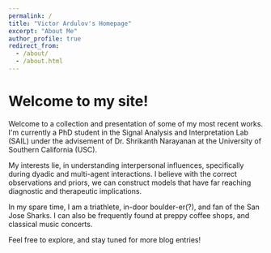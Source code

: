 ```yaml
---
permalink: /
title: "Victor Ardulov's Homepage"
excerpt: "About Me"
author_profile: true
redirect_from: 
  - /about/
  - /about.html
---
```


Welcome to my site!
======

Welcome to a collection and presentation of some of my most recent works. I'm currently a PhD student in the Signal Analysis and Interpretation Lab (SAIL) under the advisement of Dr. Shrikanth Narayanan at the University of Southern California (USC).

My interests lie, in understanding interpersonal influences, specifically during dyadic and multi-agent interactions. I believe with the correct observations and priors, we can construct models that have far reaching diagnostic and therapeutic implications.

In my spare time, I am a triathlete, in-door boulder-er(?), and fan of the San Jose Sharks. I can also be frequently found at preppy coffee shops, and classical music concerts.

Feel free to explore, and stay tuned for more blog entries!
